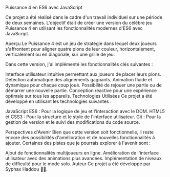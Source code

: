 Puissance 4 en ES6 avec JavaScript

Ce projet a été réalisé dans le cadre d'un travail individuel sur une période de deux semaines. L'objectif était de créer une version du célèbre jeu Puissance 4 en utilisant les fonctionnalités modernes d'ES6 avec JavaScript.

Aperçu
Le Puissance 4 est un jeu de stratégie dans lequel deux joueurs s'affrontent pour aligner quatre pions de leur couleur, horizontalement, verticalement ou en diagonale, sur une grille de jeu.

Dans cette version, j'ai implémenté les fonctionnalités clés suivantes :

Interface utilisateur intuitive permettant aux joueurs de placer leurs pions.
Détection automatique des alignements gagnants.
Animation fluide et dynamique pour chaque coup joué.
Possibilité de rejouer une partie ou de démarrer une nouvelle partie.
Conception réactive pour une expérience optimale sur tous les appareils.
Technologies Utilisées
Ce projet a été développé en utilisant les technologies suivantes :

JavaScript ES6 : Pour la logique de jeu et l'interaction avec le DOM.
HTML5 et CSS3 : Pour la structure et le style de l'interface utilisateur.
Git : Pour la gestion de version et le suivi des modifications du code source.


Perspectives d'Avenir
Bien que cette version soit fonctionnelle, il reste encore des possibilités d'amélioration et de nouvelles fonctionnalités à ajouter. Certaines des pistes que je pourrais explorer à l'avenir sont :

Ajout de fonctionnalités multijoueurs en ligne.
Amélioration de l'interface utilisateur avec des animations plus avancées.
Implémentation de niveaux de difficulté pour le mode solo.
Auteur
Ce projet a été développé par Syphax Haddou 👨‍💻.
